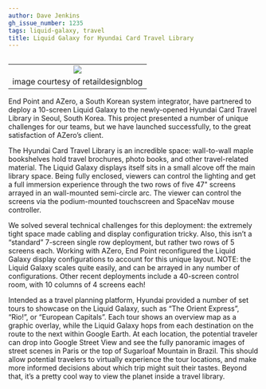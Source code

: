 ```yaml
---
author: Dave Jenkins
gh_issue_number: 1235
tags: liquid-galaxy, travel
title: Liquid Galaxy for Hyundai Card Travel Library
---
```


<table cellpadding="0" cellspacing="0" class="tr-caption-container" style="float: right; margin-left: 1em; text-align: right;"><tbody>
<tr><td style="text-align: center;"><a href="/blog/2016/06/10/liquid-galaxy-for-hyundai-card-travel/image-0-big.jpeg" imageanchor="1" style="clear: right; margin-bottom: 1em; margin-left: auto; margin-right: auto;"><img border="0" src="/blog/2016/06/10/liquid-galaxy-for-hyundai-card-travel/image-0.jpeg"/></a></td></tr>
<tr><td class="tr-caption" style="text-align: center;">image courtesy of retaildesignblog</td></tr>
</tbody></table>

End Point and AZero, a South Korean system integrator, have partnered to deploy a 10-screen Liquid Galaxy to the newly-opened Hyundai Card Travel Library in Seoul, South Korea.  This project presented a number of unique challenges for our teams, but we have launched successfully, to the great satisfaction of AZero’s client.

The Hyundai Card Travel Library is an incredible space: wall-to-wall maple bookshelves hold travel brochures, photo books, and other travel-related material. The Liquid Galaxy displays itself sits in a small alcove off the main library space. Being fully enclosed, viewers can control the lighting and get a full immersion experience through the two rows of five 47" screens arrayed in an wall-mounted semi-circle arc.  The viewer can control the screens via the podium-mounted touchscreen and SpaceNav mouse controller.

We solved several technical challenges for this deployment: the extremely tight space made cabling and display configuration tricky.  Also, this isn’t a “standard” 7-screen single row deployment, but rather two rows of 5 screens each.  Working with AZero, End Point reconfigured the Liquid Galaxy display configurations to account for this unique layout.  NOTE: the Liquid Galaxy scales quite easily, and can be arrayed in any number of configurations.  Other recent deployments include a 40-screen control room, with 10 columns of 4 screens each!

Intended as a travel planning platform, Hyundai provided a number of set tours to showcase on the Liquid Galaxy, such as “The Orient Express”, “Rio!”, or “European Capitals”.  Each tour shows an overview map as a graphic overlay, while the Liquid Galaxy hops from each destination on the route to the next within Google Earth.  At each location, the potential traveler can drop into Google Street View and see the fully panoramic images of street scenes in Paris or the top of Sugarloaf Mountain in Brazil.  This should allow potential travelers to virtually experience the tour locations, and make more informed decisions about which trip might suit their tastes.  Beyond that, it’s a pretty cool way to view the planet inside a travel library.
